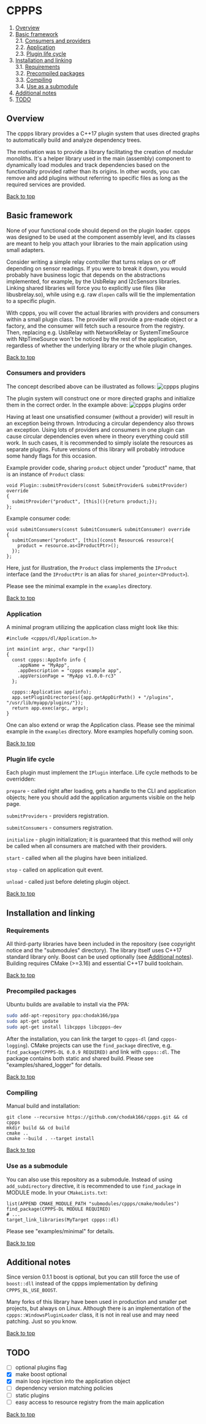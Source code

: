 <a id="top"></a>
# CPPPS

1. [Overview](#overview)   
2. [Basic framework](#basic-framework)  
	2.1. [Consumers and providers](#consumers-and-providers)  
	2.2. [Application](#application)  
	2.3. [Plugin life cycle](#plugin-life-cycle)   
3. [Installation and linking](#installation-and-linking)  
	3.1. [Requirements](#requirements)  
	3.2. [Precompiled packages](#precompiled-packages)  
	3.3. [Compiling](#compiling)  
	3.4. [Use as a submodule](#use-as-a-submodule)  
4. [Additional notes](#additional-notes)  
5. [TODO](#todo)

## Overview

The cppps library provides a C++17 plugin system that uses directed graphs to automatically build and analyze dependency trees.

The motivation was to provide a library facilitating the creation of modular monoliths. It's a helper library used in the main (assembly) component to dynamically load modules and track dependencies based on the functionality provided rather than its origins. In other words, you can remove and add plugins without referring to specific files as long as the required services are provided. 

 [Back to top](#cppps)

## Basic framework

None of your functional code should depend on the plugin loader. cppps was designed to be used at the component assembly level, and its classes are meant to help you attach your libraries to the main application using small adapters.

Consider writing a simple relay controller that turns relays on or off depending on sensor readings. If you were to break it down, you would probably have business logic that depends on the abstractions implemented, for example, by the UsbRelay and I2cSensors libraries. Linking shared libraries will force you to explicitly use files (like libusbrelay.so), while using e.g. raw `dlopen` calls will tie the implementation to a specific plugin. 

With cppps, you will cover the actual libraries with providers and consumers within a small plugin class. The provider will provide a pre-made object or a factory, and the consumer will fetch such a resource from the registry. Then, replacing e.g. UsbRelay with NetworkRelay or SystemTimeSource with NtpTimeSource won't be noticed by the rest of the application, regardless of whether the underlying library or the whole plugin changes.

 [Back to top](#cppps)

### Consumers and providers

The concept described above can be illustrated as follows:
![cppps plugins](img/cppps-plugins.png)

The plugin system will construct one or more directed graphs and initialize them in the correct order. In the example above:
![cppps plugins order](img/cppps-order.png)

Having at least one unsatisfied consumer (without a provider) will result in an exception being thrown. Introducing a circular dependency also throws an exception. Using lots of providers and consumers in one plugin can cause circular dependencies even where in theory everything could still work. In such cases, it is recommended to simply isolate the resources as separate plugins. Future versions of this library will probably introduce some handy flags for this occasion.

Example provider code, sharing `product` object under "product" name, that is an instance of `Product` class:

```
void Plugin::submitProviders(const SubmitProvider& submitProvider) override
{
  submitProvider("product", [this](){return product;});
};
```

Example consumer code:
```
void submitConsumers(const SubmitConsumer& submitConsumer) override
{
  submitConsumer("product", [this](const Resource& resource){
    product = resource.as<IProductPtr>();
  });
};
```
Here, just for illustration, the `Product` class implements the `IProduct` interface (and the `IProductPtr` is an alias for `shared_pointer<IProduct>`).

Please see the minimal example in the `examples` directory.

[Back to top](#cppps)

### Application

A minimal program utilizing the application class might look like this:

```
#include <cppps/dl/Application.h>

int main(int argc, char *argv[])
{
  const cppps::AppInfo info {
    .appName = "MyApp",
    .appDescription = "cppps example app",
    .appVersionPage = "MyApp v1.0.0-rc3"
  };

  cppps::Application app(info);
  app.setPluginDirectories({app.getAppDirPath() + "/plugins", "/usr/lib/myapp/plugins/"});
  return app.exec(argc, argv);
}
```

One can also extend or wrap the Application class. Please see the minimal example in the `examples` directory. More examples hopefully coming soon.

[Back to top](#cppps)

### Plugin life cycle
Each plugin must implement the `IPlugin` interface. Life cycle methods to be overridden:

`prepare` - called right after loading, gets a handle to the CLI and application objects; here you should add the application arguments visible on the help page.

`submitProviders` - providers registration.

`submitConsumers` - consumers registration.

`initialize` - plugin initialization; it is guaranteed that this method will only be called when all consumers are matched with their providers.

`start` - called when all the plugins have been initialized.

`stop` - called on application quit event.

`unload` - called just before deleting plugin object. 

[Back to top](#cppps)

## Installation and linking

### Requirements

All third-party libraries have been included in the repository (see copyright notice and the "submodules" directory). The library itself uses C++17 standard library only. Boost can be used optionally (see [Additional notes](#additional-notes)). Building requires CMake (>=3.16) and essential C++17 build toolchain.

[Back to top](#cppps)

### Precompiled packages

Ubuntu builds are available to install via the PPA:

```bash
sudo add-apt-repository ppa:chodak166/ppa
sudo apt-get update
sudo apt-get install libcppps libcppps-dev
```

After the installation, you can link the target to `cppps-dl` (and `cppps-logging`). CMake projects can use the `find_package` directive, e.g. `find_package(CPPPS-DL 0.0.9 REQUIRED)` and link with `cppps::dl`. The package contains both static and shared build. Please see "examples/shared_logger" for details.

[Back to top](#cppps)

### Compiling

Manual build and installation:
```
git clone --recursive https://github.com/chodak166/cppps.git && cd cppps
mkdir build && cd build
cmake ..
cmake --build . --target install
```

[Back to top](#cppps)

### Use as a submodule

You can also use this repository as a submodule. Instead of using `add_subdirectory` directive, it is recommended to use `find_package` in MODULE mode. In your `CMakeLists.txt`:

```
list(APPEND CMAKE_MODULE_PATH "submodules/cppps/cmake/modules")
find_package(CPPPS-DL MODULE REQUIRED)
# ...
target_link_libraries(MyTarget cppps::dl)
```
Please see "examples/minimal" for details.

[Back to top](#cppps)

## Additional notes

Since version 0.1.1 boost is optional, but you can still force the use of `boost::dll` instead of the cppps implementation by defining `CPPPS_DL_USE_BOOST`.

Many forks of this library have been used in production and smaller pet projects, but always on Linux. Although there is an implementation of the `cppps::WindowsPluginLoader` class, it is not in real use and may need patching. Just so you know.

 [Back to top](#cppps)

## TODO

- [ ] optional plugins flag
- [x] make boost optional
- [x] main loop injection into the application object
- [ ] dependency version matching policies
- [ ] static plugins
- [ ] easy access to resource registry from the main application

[Back to top](#cppps)
